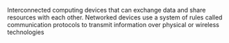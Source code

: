 Interconnected computing devices that can exchange data and share resources with each other. Networked devices use a system of rules called communication protocols to transmit information over physical or wireless technologies